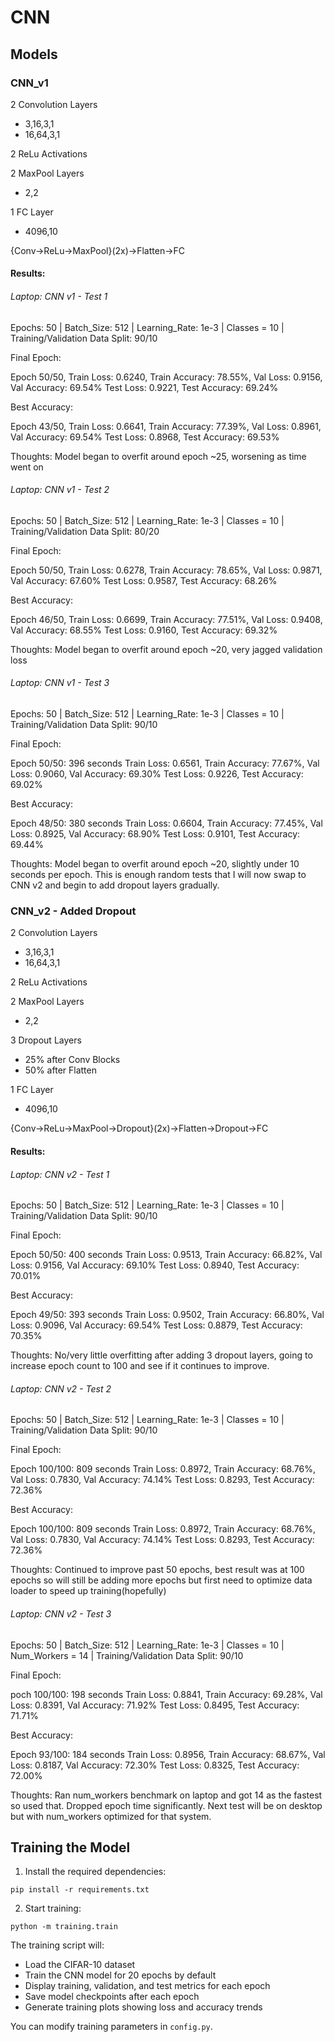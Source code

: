 # CNN

## Models

### CNN_v1 

2 Convolution Layers
- 3,16,3,1
- 16,64,3,1

2 ReLu Activations

2 MaxPool Layers
- 2,2

1 FC Layer
- 4096,10

{Conv->ReLu->MaxPool}(2x)->Flatten->FC

#### Results:

###### Laptop: CNN v1 - Test 1

Epochs: 50 |
Batch_Size: 512 |
Learning_Rate: 1e-3 |
Classes = 10 |
Training/Validation Data Split: 90/10 

Final Epoch:

Epoch 50/50, Train Loss: 0.6240, Train Accuracy: 78.55%, Val Loss: 0.9156, Val Accuracy: 69.54%
Test Loss: 0.9221, Test Accuracy: 69.24%

Best Accuracy:

Epoch 43/50, Train Loss: 0.6641, Train Accuracy: 77.39%, Val Loss: 0.8961, Val Accuracy: 69.54%
Test Loss: 0.8968, Test Accuracy: 69.53%

Thoughts: Model began to overfit around epoch ~25, worsening as time went on

###### Laptop: CNN v1 - Test 2

Epochs: 50 |
Batch_Size: 512 |
Learning_Rate: 1e-3 |
Classes = 10 |
Training/Validation Data Split: 80/20

Final Epoch:

Epoch 50/50, Train Loss: 0.6278, Train Accuracy: 78.65%, Val Loss: 0.9871, Val Accuracy: 67.60%
Test Loss: 0.9587, Test Accuracy: 68.26%

Best Accuracy:

Epoch 46/50, Train Loss: 0.6699, Train Accuracy: 77.51%, Val Loss: 0.9408, Val Accuracy: 68.55%
Test Loss: 0.9160, Test Accuracy: 69.32%

Thoughts: Model began to overfit around epoch ~20, very jagged validation loss

###### Laptop: CNN v1 - Test 3

Epochs: 50 |
Batch_Size: 512 |
Learning_Rate: 1e-3 |
Classes = 10 |
Training/Validation Data Split: 90/10

Final Epoch:

Epoch 50/50: 396 seconds
Train Loss: 0.6561, Train Accuracy: 77.67%, Val Loss: 0.9060, Val Accuracy: 69.30%
Test Loss: 0.9226, Test Accuracy: 69.02%

Best Accuracy:

Epoch 48/50: 380 seconds
Train Loss: 0.6604, Train Accuracy: 77.45%, Val Loss: 0.8925, Val Accuracy: 68.90%
Test Loss: 0.9101, Test Accuracy: 69.44%

Thoughts: Model began to overfit around epoch ~20, slightly under 10 seconds per epoch. This is enough random tests that I will now swap to CNN v2 and begin to add dropout layers gradually.

### CNN_v2 - Added Dropout 

2 Convolution Layers
- 3,16,3,1
- 16,64,3,1

2 ReLu Activations

2 MaxPool Layers
- 2,2

3 Dropout Layers
- 25% after Conv Blocks
- 50% after Flatten

1 FC Layer
- 4096,10

{Conv->ReLu->MaxPool->Dropout}(2x)->Flatten->Dropout->FC

#### Results:

###### Laptop: CNN v2 - Test 1

Epochs: 50 |
Batch_Size: 512 |
Learning_Rate: 1e-3 |
Classes = 10 |
Training/Validation Data Split: 90/10

Final Epoch:

Epoch 50/50: 400 seconds
Train Loss: 0.9513, Train Accuracy: 66.82%, Val Loss: 0.9156, Val Accuracy: 69.10%
Test Loss: 0.8940, Test Accuracy: 70.01%

Best Accuracy:

Epoch 49/50: 393 seconds
Train Loss: 0.9502, Train Accuracy: 66.80%, Val Loss: 0.9096, Val Accuracy: 69.54%
Test Loss: 0.8879, Test Accuracy: 70.35%

Thoughts: No/very little overfitting after adding 3 dropout layers, going to increase epoch count to 100 and see if it continues to improve.

###### Laptop: CNN v2 - Test 2

Epochs: 50 |
Batch_Size: 512 |
Learning_Rate: 1e-3 |
Classes = 10 |
Training/Validation Data Split: 90/10

Final Epoch:

Epoch 100/100: 809 seconds
Train Loss: 0.8972, Train Accuracy: 68.76%, Val Loss: 0.7830, Val Accuracy: 74.14%
Test Loss: 0.8293, Test Accuracy: 72.36%

Best Accuracy:

Epoch 100/100: 809 seconds
Train Loss: 0.8972, Train Accuracy: 68.76%, Val Loss: 0.7830, Val Accuracy: 74.14%
Test Loss: 0.8293, Test Accuracy: 72.36%

Thoughts: Continued to improve past 50 epochs, best result was at 100 epochs so will still be adding more epochs but first need to optimize data loader to speed up training(hopefully)

###### Laptop: CNN v2 - Test 3

Epochs: 50 |
Batch_Size: 512 |
Learning_Rate: 1e-3 |
Classes = 10 |
Num_Workers = 14 |
Training/Validation Data Split: 90/10

Final Epoch:

poch 100/100: 198 seconds
Train Loss: 0.8841, Train Accuracy: 69.28%, Val Loss: 0.8391, Val Accuracy: 71.92%
Test Loss: 0.8495, Test Accuracy: 71.71%

Best Accuracy:

Epoch 93/100: 184 seconds
Train Loss: 0.8956, Train Accuracy: 68.67%, Val Loss: 0.8187, Val Accuracy: 72.30%
Test Loss: 0.8325, Test Accuracy: 72.00%

Thoughts: Ran  num_workers benchmark on laptop and got 14 as the fastest so used that. Dropped epoch time significantly. Next test will be on desktop but with num_workers optimized for that system.

## Training the Model

1. Install the required dependencies:
```
pip install -r requirements.txt
```

2. Start training:
```
python -m training.train
```

The training script will:
- Load the CIFAR-10 dataset
- Train the CNN model for 20 epochs by default
- Display training, validation, and test metrics for each epoch
- Save model checkpoints after each epoch
- Generate training plots showing loss and accuracy trends

You can modify training parameters in `config.py`.